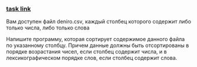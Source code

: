 ### [task link](https://stepik.org/lesson/518491/step/14?auth=login&unit=510939)
Вам доступен файл deniro.csv, каждый столбец которого содержит либо только числа, либо только слова

Напишите программу, которая сортирует содержимое данного файла по указанному столбцу. Причем данные должны быть отсортированы в порядке возрастания чисел, если столбец содержит числа, и в лексикографическом порядке слов, если столбец содержит слова.
